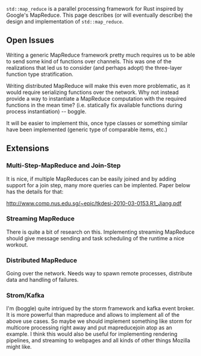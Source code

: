 `std::map_reduce` is a parallel processing framework for Rust inspired by Google's MapReduce. This page describes (or will eventually describe) the design and implementation of `std::map_reduce`.

## Open Issues

Writing a generic MapReduce framework pretty much requires us to be able to send some kind of functions over channels. This was one of the realizations that led us to consider (and perhaps adopt) the three-layer function type stratification.

Writing distributed MapReduce will make this even more problematic, as it would require serializing functions over the network. Why not instead provide a way to instantiate a MapReduce computation with the required functions in the mean time? (i.e. statically fix available functions during process instantiation) -- boggle.

It will be easier to implement this, once type classes or something similar have been implemented (generic type of comparable items, etc.)

## Extensions

### Multi-Step-MapReduce and Join-Step

It is nice, if multiple MapReduces can be easily joined and by adding support for a join step, many more queries can be implented. Paper below has the details for that:

http://www.comp.nus.edu.sg/~epic/tkdesi-2010-03-0153.R1_Jiang.pdf

### Streaming MapReduce

There is quite a bit of research on this.  Implementing streaming MapReduce should give message sending and task scheduling of the runtime a nice workout.

### Distributed MapReduce

Going over the network. Needs way to spawn remote processes, distribute data and handling of failures.

### Strom/Kafka

I'm (boggle) quite intrigued by the storm framework and kafka event broker. It is more powerful than mapreduce and allows to implement all of the above use cases. So maybe we should implement something like storm for multicore processing right away and put mapreducejoin atop as an example. I think this would also be useful for implementing rendering pipelines, and streaming to webpages and all kinds of other things Mozilla might like. 